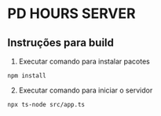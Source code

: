 # PD HOURS SERVER

## Instruções para build

1. Executar comando para instalar pacotes

```
npm install
```

2. Executar comando para iniciar o servidor

```
npx ts-node src/app.ts
```
